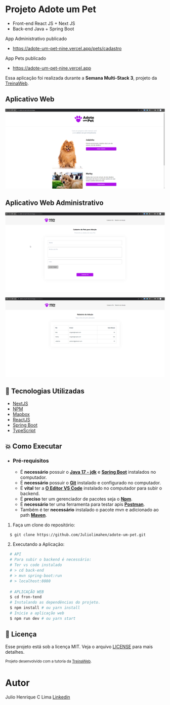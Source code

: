 # Projeto Adote um Pet 

- Front-end 
    React JS + Next JS
- Back-end 
    Java + Spring Boot

App Administrativo publicado

- https://adote-um-pet-nine.vercel.app/pets/cadastro

App Pets publicado

- https://adote-um-pet-nine.vercel.app 

Essa aplicação foi realizada durante a **Semana Multi-Stack 3**, projeto da [TreinaWeb](https://www.treinaweb.com.br/).

## Aplicativo Web

<p align="center">
    <img alt="Design do Projeto" src="https://raw.githubusercontent.com/Juliolimahen/assets/main/pets/img/prints/app-web.png" />
<p>

## Aplicativo Web Administrativo

<p align="center">
    <img alt="Design do Projeto" src="https://raw.githubusercontent.com/Juliolimahen/assets/main/pets/img/prints/app-web-cadastro.png" />
<p>

<p align="center">
    <img alt="Design do Projeto" src="https://raw.githubusercontent.com/Juliolimahen/assets/main/pets/img/prints/app-web-relatorio.png" />
<p>


## :rocket: Tecnologias Utilizadas

- [NextJS](https://nextjs.com/)
- [NPM](https://www.npmjs.com/)
- [Mapbox](https://www.mapbox.com/)
- [ReactJS](https://reactjs.org/)
- [Spring Boot](https://spring.io/)
- [TypeScript](https://www.typescriptlang.org/)

## :boom: Como Executar

- ### **Pré-requisitos**

  - É **necessário** possuir o **[Java 17 - jdk](https://jdk.java.net/java-se-ri/17)** e **[Spring Boot](https://spring.io/)** instalados no computador.
  - É **necessário** possuir o **[Git](https://git-scm.com/)** instalado e configurado no computador.
  - É **vital** ter a **[O Editor VS Code](https://code.visualstudio.com/)** instalado no computador para subir o backend.
  - É **preciso** ter um gerenciador de pacotes seja o **[Npm](https://www.npmjs.com/)**.
  - É **necessário** ter uma ferramenta para testar apis **[Postman](https://www.postman.com/downloads/)**.
  - Também é ter **necessário** instalado o pacote mvn e adicionado ao path **[Maven](https://maven.apache.org/)**.

1. Faça um clone do repositório:

```sh
  $ git clone https://github.com/Juliolimahen/adote-um-pet.git
```

2. Executando a Aplicação:

```sh
  # API
  # Para subir o backend é necessário:
  # Ter vs code instalado
  # > cd back-end
  # > mvn spring-boot:run
  # > localhost:8080

  # APLICAÇÃO WEB
  $ cd fron-tend
  # Instalando as dependências do projeto.
  $ npm install # ou yarn install
  # Inicie a aplicação web
  $ npm run dev # ou yarn start
```

## :memo: Licença

Esse projeto está sob a licença MIT. Veja o arquivo [LICENSE](LICENSE) para mais detalhes.

<sup>Projeto desenvolvido com a tutoria da [TreinaWeb](https://devsuperior.com.br/).</sup>
<sup>
# Autor

Julio Henrique C Lima
<a href="https://www.linkedin.com/in/julio-henrique-143193154"> Linkedin</a>

<sup>